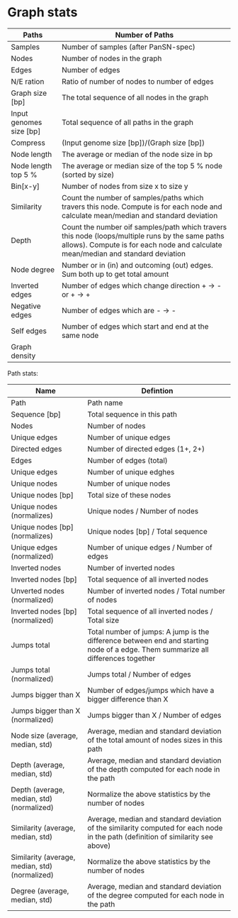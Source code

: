 # Graph stats 

| Paths                    | Number of Paths                                                                                                                                                                     |
|--------------------------|-------------------------------------------------------------------------------------------------------------------------------------------------------------------------------------|
| Samples                  | Number of samples (after PanSN-spec)                                                                                                                                                |
| Nodes                    | Number of nodes in the graph                                                                                                                                                        |
| Edges                    | Number of edges                                                                                                                                                                     |
| N/E ration               | Ratio of number of nodes to number of edges                                                                                                                                         |
| Graph size [bp]          | The total sequence of all nodes in the graph                                                                                                                                        |
| Input genomes size [bp]  | Total sequence of all paths in the graph                                                                                                                                            |
| Compress                 | (Input genome size [bp])/(Graph size [bp])                                                                                                                                          |
| Node length              | The average or median of the node size in bp                                                                                                                                        |
| Node length top 5 %      | The average or median size of the top 5 % node (sorted by size)                                                                                                                     |
| Bin[x-y]                 | Number of nodes from size x to size y                                                                                                                                               |
| Similarity               | Count the number of samples/paths which travers this node. Compute is for each node and calculate mean/median and standard deviation                                                |
| Depth                    | Count the number oif samples/path which travers this node (loops/multiple runs by the same paths allows). Compute is for each node and calculate mean/median and standard deviation |
| Node degree              | Number or in (in) and outcoming (out) edges. Sum both up to get total amount                                                                                                        |
| Inverted edges           | Number of edges which change direction + -> - or + -> +                                                                                                                             |
| Negative edges           | Number of edges which are - -> -                                                                                                                                                    |
| Self edges               | Number of edges which start and end at the same node                                                                                                                                |
| Graph density            |                                                                                                                                                                                     |


Path stats:

| Name                                           | Defintion                                                                                                                        |
|------------------------------------------------|----------------------------------------------------------------------------------------------------------------------------------|
| Path                                           | Path name                                                                                                                        |
| Sequence [bp]                                  | Total sequence in this path                                                                                                      |
| Nodes                                          | Number of nodes                                                                                                                  |
| Unique edges                                   | Number of unique edges                                                                                                           |
| Directed edges                                 | Number of directed edges (1+, 2+)                                                                                                |
| Edges                                          | Number of edges (total)                                                                                                          |
| Unique edges                                   | Number of unique edghes                                                                                                          |
| Unique nodes                                   | Number of unique nodes                                                                                                           |
| Unique nodes [bp]                              | Total size of these nodes                                                                                                        |
| Unique nodes (normalizes)                      | Unique nodes / Number of nodes                                                                                                   |
| Unique nodes [bp] (normalizes)                 | Unique nodes [bp] / Total sequence                                                                                               |
| Unique edges (normalized)                      | Number of unique edges / Number of edges                                                                                         |
| Inverted nodes                                 | Number of inverted nodes                                                                                                         |
| Inverted nodes [bp]                            | Total sequence of all inverted nodes                                                                                             |
| Unverted nodes (normalized)                    | Number of inverted nodes / Total number of nodes                                                                                 |
| Inverted nodes [bp] (normalized)               | Total sequence of all inverted nodes / Total size                                                                                |
| Jumps total                                    | Total number of jumps: A jump is the difference between end and starting node of a edge. Them summarize all differences together |
| Jumps total (normalized)                       | Jumps total / Number of edges                                                                                                    |
| Jumps bigger than X                            | Number of edges/jumps which have a bigger difference than X                                                                      |
| Jumps bigger than X (normalized)               | Jumps bigger than X / Number of edges                                                                                            |
| Node size (average, median, std)               | Average, median and standard deviation of the total amount of nodes sizes in this path                                           |
| Depth (average, median, std)                   | Average, median and standard deviation of the depth computed for each node in the path                                           |
| Depth (average, median, std) (normalized)      | Normalize the above statistics by the number of nodes                                                                            |
| Similarity (average, median, std)              | Average, median and standard deviation of the similarity computed for each node in the path (definition of similarity see above) |
| Similarity (average, median, std) (normalized) | Normalize the above statistics by the number of nodes                                                                            |
| Degree (average, median, std)                  | Average, median and standard deviation of the degree computed for each node in the path                                          |



